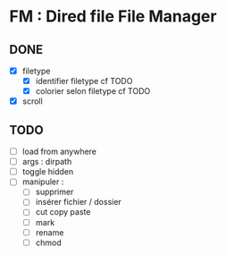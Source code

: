 # FM : Dired file File Manager

## DONE

- [x] filetype
  - [x] identifier filetype cf TODO
  - [x] colorier selon filetype cf TODO
- [x] scroll
<!-- TODO: bug quand on a trop de fichiers, on peut scroll jusqu'en bas -->

## TODO

- [ ] load from anywhere
- [ ] args : dirpath
- [ ] toggle hidden
- [ ] manipuler :
  - [ ] supprimer
  - [ ] insérer fichier / dossier
  - [ ] cut copy paste
  - [ ] mark
  - [ ] rename
  - [ ] chmod
